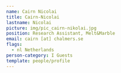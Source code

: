 ```yaml
---
name: Cairn Nicolai
title: Cairn-Nicolai
lastname: Nicolai
picture: img/pic_cairn-nikolai.jpg
position: Research Assistant, Melt&Marble
email: cairn [at] chalmers.se
flags:
  - nl Netherlands
person-category: I Guests
template: people/profile
---
```

